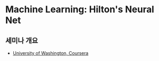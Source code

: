 # Machine Learning: Hilton's Neural Net 
## 세미나 개요
- [University of Washington, Coursera](https://www.coursera.org/learn/ml-clustering-and-retrieval)
